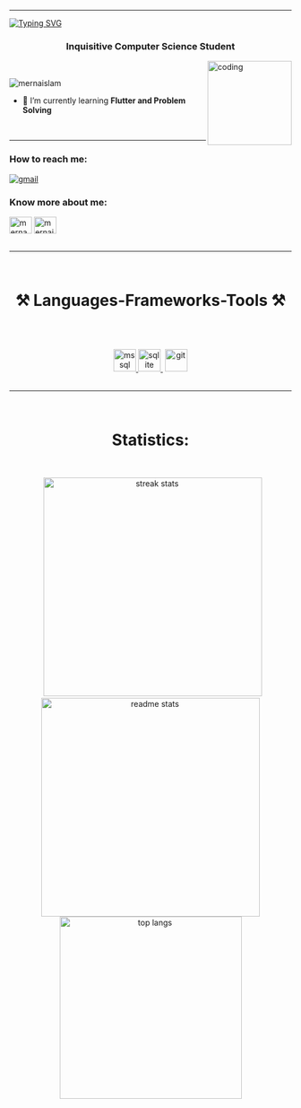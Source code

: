 <hr>

<a href="https://git.io/typing-svg"><img src="https://readme-typing-svg.demolab.com?font=Fira+Code&weight=500&size=50&pause=2000&center=true&vCenter=true&random=false&width=1200&height=80&lines=%E2%9C%A8+Welcome+to+Merna's+Github+%E2%9C%A8" alt="Typing SVG" /></a>

<h3 align="center">Inquisitive Computer Science Student</h3>
<img align="right" width="150" src="https://cdnb.artstation.com/p/assets/images/images/028/991/999/original/anna-havrylyukh-.gif?1596125112" alt="coding" /> 


<br>
<p align="left"> <img src="https://komarev.com/ghpvc/?username=mernaislam&label=Profile%20views&color=0e75b6&style=flat" alt="mernaislam" /> </p>

- 🌱 I’m currently learning **Flutter and Problem Solving**


<br>
<hr>

<div> 
    <h3 align="left">How to reach me:</h3>
    <a href="mailto:mernaislam39@gmail.com"><img src="https://img.shields.io/badge/Gmail-333333?style=for-the-badge&logo=gmail&logoColor=red"  alt="gmail"/></a>
    <h3 align="left">Know more about me:</h3>
    <a href="https://www.linkedin.com/in/merna-islam-68868a236/" target="blank"><img align="center" src="https://raw.githubusercontent.com/rahuldkjain/github-profile-readme-generator/master/src/images/icons/Social/linked-in-alt.svg" alt="merna_islam" height="30" width="40" /></a>
    <a href="https://www.leetcode.com/mernaislam" target="blank">
    <img align="center" src="https://raw.githubusercontent.com/rahuldkjain/github-profile-readme-generator/master/src/images/icons/Social/leet-code.svg" alt="mernaislam" height="30" width="40" /></a>
</div>

<br>
<hr>
<br/>

<h1 align="center">⚒️ Languages-Frameworks-Tools ⚒️</h1>
<br/>
<div align="center">
    <img src="https://skillicons.dev/icons?i=,cpp,java,python,cs"  alt=""/><br>
    <br/>    
    <img src="https://skillicons.dev/icons?i=flutter,dart,firebase,html,css,javascript,django,spring,postman" alt="" />
    <br/>
    <br/>
    <a href="https://www.microsoft.com/en-us/sql-server" target="_blank" rel="noreferrer"> <img src="https://www.svgrepo.com/show/303229/microsoft-sql-server-logo.svg" alt="mssql" width="40" height="40"/> </a> 
    <a href="https://www.sqlite.org/" target="_blank" rel="noreferrer"> <img src="https://www.vectorlogo.zone/logos/sqlite/sqlite-icon.svg" alt="sqlite" width="40" height="40"/> </a>
    <img src="https://skillicons.dev/icons?i=github" alt="" />
    <a href="https://git-scm.com/" target="_blank" rel="noreferrer"> <img src="https://www.vectorlogo.zone/logos/git-scm/git-scm-icon.svg" alt="git" width="40" height="40"/> </a>
</div>

<br/>
<hr/>
<br/>

<h1 align="center">Statistics:</h1>
<br/>
<p align="center">&nbsp;
<img width=390 src="https://github-readme-streak-stats-salesp07.vercel.app/?user=mernaislam&count_private=true&theme=react&border_radius=10" alt="streak stats"/>
<br/>
<img width=390 src="https://github-readme-stats-salesp07.vercel.app/api?username=mernaislam&count_private=true&show_icons=true&theme=react&rank_icon=github&border_radius=10" alt="readme stats" />
<br/>
<img width=325 align="center" src="https://github-readme-stats-salesp07.vercel.app/api/top-langs/?username=mernaislam&langs_count=6&layout=compact&theme=react&border_radius=10&size_weight=0.5&count_weight=0.5&exclude_repo=github-readme-stats" alt="top langs" />
</p>
